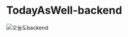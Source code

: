 # TodayAsWell-backend
![오늘도backend](https://user-images.githubusercontent.com/102890390/215746494-98ed0f8a-3c3e-463a-9051-ffb845fa110e.png)
